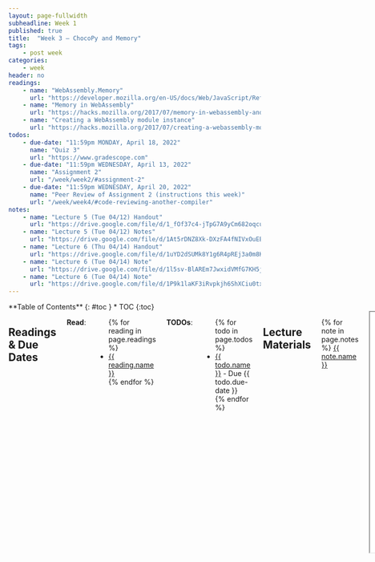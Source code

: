 ```yaml
---
layout: page-fullwidth
subheadline: Week 1
published: true
title:  "Week 3 – ChocoPy and Memory"
tags:
    - post week
categories:
    - week
header: no
readings:
    - name: "WebAssembly.Memory"
      url: "https://developer.mozilla.org/en-US/docs/Web/JavaScript/Reference/Global_Objects/WebAssembly/Memory"
    - name: "Memory in WebAssembly"
      url: "https://hacks.mozilla.org/2017/07/memory-in-webassembly-and-why-its-safer-than-you-think/"
    - name: "Creating a WebAssembly module instance"
      url: "https://hacks.mozilla.org/2017/07/creating-a-webassembly-module-instance-with-javascript/"
todos:
    - due-date: "11:59pm MONDAY, April 18, 2022"
      name: "Quiz 3"
      url: "https://www.gradescope.com"
    - due-date: "11:59pm WEDNESDAY, April 13, 2022"
      name: "Assignment 2"
      url: "/week/week2/#assignment-2"
    - due-date: "11:59pm WEDNESDAY, April 20, 2022"
      name: "Peer Review of Assignment 2 (instructions this week)"
      url: "/week/week4/#code-reviewing-another-compiler"
notes:
    - name: "Lecture 5 (Tue 04/12) Handout"
      url: "https://drive.google.com/file/d/1_fOf37c4-jTpG7A9yCm682oqcuotDlGA"
    - name: "Lecture 5 (Tue 04/12) Notes"
      url: "https://drive.google.com/file/d/1At5rDNZ8Xk-DXzFA4fNIVxOuEB_ptPNF"
    - name: "Lecture 6 (Thu 04/14) Handout"
      url: "https://drive.google.com/file/d/1uYD2dSUMk8Y1g6R4pREj3a0m8KNIGjev"
    - name: "Lecture 6 (Tue 04/14) Note"
      url: "https://drive.google.com/file/d/1l5sv-BlAREm7JwxidVMfG7KH5jgpH8Ww"
    - name: "Lecture 6 (Tue 04/14) Note"
      url: "https://drive.google.com/file/d/1P9k1laKF3iRvpkjh6ShXCiu0txWLvf_b"
---
```



<div class="row">
<div class="medium-4 medium-push-8 columns" markdown="1">
<div class="panel radius fixed-toc"  data-options="sticky_on:large" markdown="1">
**Table of Contents**
{: #toc }
*  TOC
{:toc}
</div>
</div><!-- /.medium-4.columns -->

<div class="medium-8 medium-pull-4 columns" markdown="1">

## Readings & Due Dates

**Read**:

<ul>
{% for reading in page.readings %}
<li><a target="_blank" href="{{ reading.url }}">{{ reading.name }}</a></li>
{% endfor %}
</ul>

**TODOs**:

<ul>
{% for todo in page.todos %}
<li><a target="_blank" href="{{ todo.url }}">{{ todo.name }}</a> - Due {{ todo.due-date }}</li>
{% endfor %}
</ul>

## Lecture Materials

{% for note in page.notes %}
<a href="{{ note.url }}">{{ note.name }}</a>
<iframe src="{{ note.url }}/preview" width="640" height="480" allow="autoplay"></iframe>
{% else %}
_Links to podcasts, notes, and code from class will be here after they're created!_
{% endfor %}
